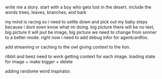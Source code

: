 write me a story. start with a boy who gets lost in the desert. include the words trees, leaves, branches, and bark


my mind is racing so i need to settle down and pick out my baby steps because i dont even know what im doing.
big picture there will be no text, big picture it will jsut be image, big picture we need to change from sonner to a better mode. 
right now i need to add debug infor for agentcardfox.



add streaming or caching to the owl
giving context to the lion.

ribbit and beez need to work
getting context for each image.
loading state for image + make bigger + delete


adding randome word inspirator.

